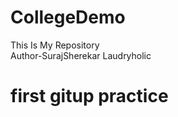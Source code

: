 # CollegeDemo
This Is My Repository
<br>
Author-SurajSherekar
 Laudryholic
 <h1> first gitup practice </h1>